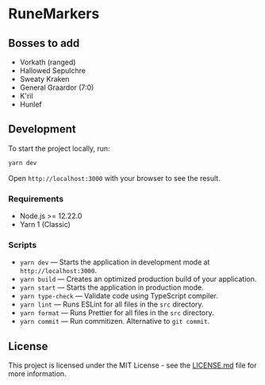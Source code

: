 # RuneMarkers

## Bosses to add
- Vorkath (ranged)
- Hallowed Sepulchre
- Sweaty Kraken
- General Graardor (7:0)
- K'ril
- Hunlef

## Development

To start the project locally, run:

```bash
yarn dev
```

Open `http://localhost:3000` with your browser to see the result.



### Requirements

- Node.js >= 12.22.0
- Yarn 1 (Classic)

### Scripts

- `yarn dev` — Starts the application in development mode at `http://localhost:3000`.
- `yarn build` — Creates an optimized production build of your application.
- `yarn start` — Starts the application in production mode.
- `yarn type-check` — Validate code using TypeScript compiler.
- `yarn lint` — Runs ESLint for all files in the `src` directory.
- `yarn format` — Runs Prettier for all files in the `src` directory.
- `yarn commit` — Run commitizen. Alternative to `git commit`.

## License

This project is licensed under the MIT License - see the [LICENSE.md](LICENSE.md) file for more information.
